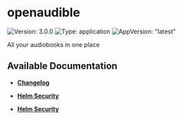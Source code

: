 # openaudible

![Version: 3.0.0](https://img.shields.io/badge/Version-3.0.0-informational?style=flat-square) ![Type: application](https://img.shields.io/badge/Type-application-informational?style=flat-square) ![AppVersion: "latest"](https://img.shields.io/badge/AppVersion-"latest"-informational?style=flat-square)

All your audiobooks in one place

## Available Documentation

- [**Changelog**](CHANGELOG)

- [**Helm Security**](container-security)

- [**Helm Security**](helm-security)

